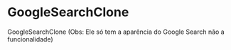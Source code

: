 # GoogleSearchClone
GoogleSearchClone (Obs: Ele só tem a aparência do Google Search não a funcionalidade)
